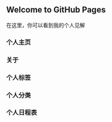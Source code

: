 ## Welcome to GitHub Pages

在这里，你可以看到我的个人见解


### **个人主页**

### **关于**

### **个人标签**

### **个人分类**

### **个人日程表**









